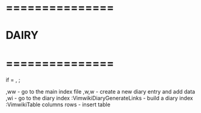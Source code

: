 # ===============
# DAIRY
# ===============

if <leader> = , ;

,ww - go to the main index file
,w,w - create a new diary entry and add data
,wi -  go to the diary index
:VimwikiDiaryGenerateLinks - build a diary index
:VimwikiTable columns rows - insert table

